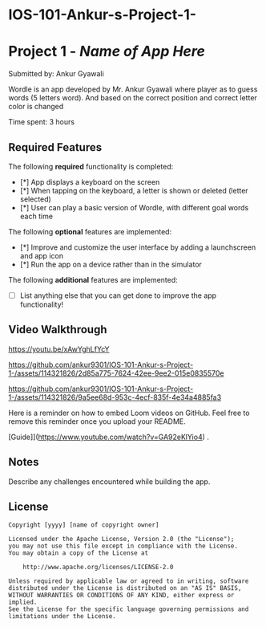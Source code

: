 # IOS-101-Ankur-s-Project-1-

# Project 1 - *Name of App Here*

Submitted by: Ankur Gyawali

Wordle is an app developed by Mr. Ankur Gyawali where player as to guess words (5 letters word). And based on the correct position and correct letter color is changed

Time spent: 3 hours

## Required Features

The following **required** functionality is completed:

- [*] App displays a keyboard on the screen
- [*] When tapping on the keyboard, a letter is shown or deleted (letter selected)
- [*] User can play a basic version of Wordle, with different goal words each time

The following **optional** features are implemented:

- [*] Improve and customize the user interface by adding a launchscreen and app icon
- [*] Run the app on a device rather than in the simulator

The following **additional** features are implemented:

- [ ] List anything else that you can get done to improve the app functionality!

## Video Walkthrough


https://youtu.be/xAwYghLfYcY






https://github.com/ankur9301/IOS-101-Ankur-s-Project-1-/assets/114321826/2d85a775-7624-42ee-9ee2-015e0835570e



https://github.com/ankur9301/IOS-101-Ankur-s-Project-1-/assets/114321826/9a5ee68d-953c-4ecf-835f-4e34a4885fa3


Here is a reminder on how to embed Loom videos on GitHub. Feel free to remove this reminder once you upload your README. 

[Guide]](https://www.youtube.com/watch?v=GA92eKlYio4) .


## Notes

Describe any challenges encountered while building the app.

## License

    Copyright [yyyy] [name of copyright owner]

    Licensed under the Apache License, Version 2.0 (the "License");
    you may not use this file except in compliance with the License.
    You may obtain a copy of the License at

        http://www.apache.org/licenses/LICENSE-2.0

    Unless required by applicable law or agreed to in writing, software
    distributed under the License is distributed on an "AS IS" BASIS,
    WITHOUT WARRANTIES OR CONDITIONS OF ANY KIND, either express or implied.
    See the License for the specific language governing permissions and
    limitations under the License.
